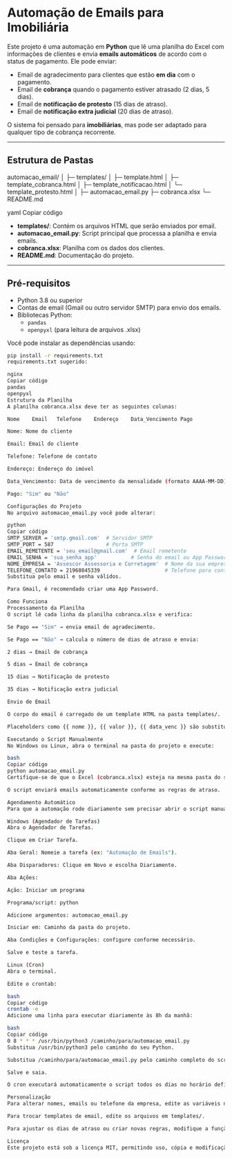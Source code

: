 # Automação de Emails para Imobiliária

Este projeto é uma automação em **Python** que lê uma planilha do Excel com informações de clientes e envia **emails automáticos** de acordo com o status de pagamento. Ele pode enviar:

- Email de agradecimento para clientes que estão **em dia** com o pagamento.
- Email de **cobrança** quando o pagamento estiver atrasado (2 dias, 5 dias).
- Email de **notificação de protesto** (15 dias de atraso).
- Email de **notificação extra judicial** (20 dias de atraso).

O sistema foi pensado para **imobiliárias**, mas pode ser adaptado para qualquer tipo de cobrança recorrente.

---

## Estrutura de Pastas

automacao_email/
│
├─ templates/
│ ├─ template.html
│ ├─ template_cobranca.html
│ ├─ template_notificacao.html
│ └─ template_protesto.html
│
├─ automacao_email.py
├─ cobranca.xlsx
└─ README.md

yaml
Copiar código

- **templates/**: Contém os arquivos HTML que serão enviados por email.
- **automacao_email.py**: Script principal que processa a planilha e envia emails.
- **cobranca.xlsx**: Planilha com os dados dos clientes.
- **README.md**: Documentação do projeto.

---

## Pré-requisitos

- Python 3.8 ou superior
- Contas de email (Gmail ou outro servidor SMTP) para envio dos emails.
- Bibliotecas Python:
  - `pandas`
  - `openpyxl` (para leitura de arquivos .xlsx)

Você pode instalar as dependências usando:

```bash
pip install -r requirements.txt
requirements.txt sugerido:

nginx
Copiar código
pandas
openpyxl
Estrutura da Planilha
A planilha cobranca.xlsx deve ter as seguintes colunas:

Nome	Email	Telefone	Endereço	Data_Vencimento	Pago

Nome: Nome do cliente

Email: Email do cliente

Telefone: Telefone de contato

Endereço: Endereço do imóvel

Data_Vencimento: Data de vencimento da mensalidade (formato AAAA-MM-DD)

Pago: "Sim" ou "Não"

Configurações do Projeto
No arquivo automacao_email.py você pode alterar:

python
Copiar código
SMTP_SERVER = 'smtp.gmail.com'  # Servidor SMTP
SMTP_PORT = 587                 # Porta SMTP
EMAIL_REMETENTE = 'seu_email@gmail.com'  # Email remetente
EMAIL_SENHA = 'sua_senha_app'           # Senha do email ou App Password (Gmail)
NOME_EMPRESA = 'Assescor Assessoria e Corretagem'  # Nome da sua empresa
TELEFONE_CONTATO = 21968045339                     # Telefone para contato
Substitua pelo email e senha válidos.

Para Gmail, é recomendado criar uma App Password.

Como Funciona
Processamento da Planilha
O script lê cada linha da planilha cobranca.xlsx e verifica:

Se Pago == "Sim" → envia email de agradecimento.

Se Pago == "Não" → calcula o número de dias de atraso e envia:

2 dias → Email de cobrança

5 dias → Email de cobrança

15 dias → Notificação de protesto

35 dias → Notificação extra judicial

Envio de Email

O corpo do email é carregado de um template HTML na pasta templates/.

Placeholders como {{ nome }}, {{ valor }}, {{ data_venc }} são substituídos pelo Python.

Executando o Script Manualmente
No Windows ou Linux, abra o terminal na pasta do projeto e execute:

bash
Copiar código
python automacao_email.py
Certifique-se de que o Excel (cobranca.xlsx) esteja na mesma pasta do script.

O script enviará emails automaticamente conforme as regras de atraso.

Agendamento Automático
Para que a automação rode diariamente sem precisar abrir o script manualmente:

Windows (Agendador de Tarefas)
Abra o Agendador de Tarefas.

Clique em Criar Tarefa.

Aba Geral: Nomeie a tarefa (ex: "Automação de Emails").

Aba Disparadores: Clique em Novo e escolha Diariamente.

Aba Ações:

Ação: Iniciar um programa

Programa/script: python

Adicione argumentos: automacao_email.py

Iniciar em: Caminho da pasta do projeto.

Aba Condições e Configurações: configure conforme necessário.

Salve e teste a tarefa.

Linux (Cron)
Abra o terminal.

Edite o crontab:

bash
Copiar código
crontab -e
Adicione uma linha para executar diariamente às 8h da manhã:

bash
Copiar código
0 8 * * * /usr/bin/python3 /caminho/para/automacao_email.py
Substitua /usr/bin/python3 pelo caminho do seu Python.

Substitua /caminho/para/automacao_email.py pelo caminho completo do script.

Salve e saia.

O cron executará automaticamente o script todos os dias no horário definido.

Personalização
Para alterar nomes, emails ou telefone da empresa, edite as variáveis no início do automacao_email.py.

Para trocar templates de email, edite os arquivos em templates/.

Para ajustar os dias de atraso ou criar novas regras, modifique a função definir_mensagem.

Licença
Este projeto está sob a licença MIT, permitindo uso, cópia e modificação, desde que o crédito ao autor seja mantido.